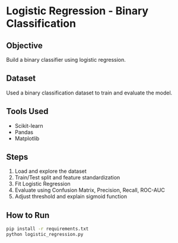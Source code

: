 # Logistic Regression - Binary Classification

## Objective
Build a binary classifier using logistic regression.

## Dataset
Used a binary classification dataset to train and evaluate the model.

## Tools Used
- Scikit-learn
- Pandas
- Matplotlib

## Steps
1. Load and explore the dataset
2. Train/Test split and feature standardization
3. Fit Logistic Regression
4. Evaluate using Confusion Matrix, Precision, Recall, ROC-AUC
5. Adjust threshold and explain sigmoid function

## How to Run
```bash
pip install -r requirements.txt
python logistic_regression.py

